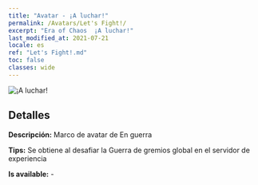 ```yaml
---
title: "Avatar - ¡A luchar!"
permalink: /Avatars/Let's Fight!/
excerpt: "Era of Chaos  ¡A luchar!"
last_modified_at: 2021-07-21
locale: es
ref: "Let's Fight!.md"
toc: false
classes: wide
---
```

 ![¡A luchar!](/images/a/avatarFrame_84.png)

## Detalles

 **Descripción:** Marco de avatar de En guerra 

 **Tips:** Se obtiene al desafiar la Guerra de gremios global en el servidor de experiencia 

 **Is available:**  - 

